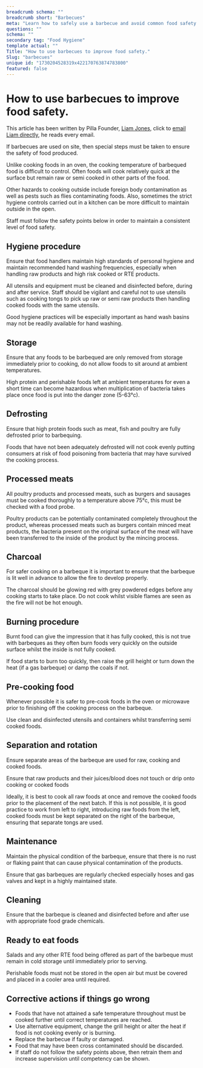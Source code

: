 ```yaml
---
breadcrumb schema: ""
breadcrumb short: "Barbecues"
meta: "Learn how to safely use a barbecue and avoid common food safety risks like undercooking or cross-contamination. Get tips on proper hygiene, food storage, cooking times and more."
questions: ""
schema: ""
secondary tag: "Food Hygiene"
template actual: ""
Title: "How to use barbecues to improve food safety."
Slug: "barbecues"
unique id: "1730204528319x422170763874783800"
featured: false
---
```


# How to use barbecues to improve food safety.&nbsp;

 This article has been written by Pilla Founder,&nbsp;[Liam Jones](https://yourpilla.com/profile/liam-jones), click to&nbsp;[email Liam directly](mailto:liam@yourpilla.com), he reads every email.

 If barbecues are used on site, then special steps must be taken to ensure the safety of food produced.

 Unlike cooking foods in an oven, the cooking temperature of barbequed food is difficult to control. Often foods will cook relatively quick at the surface but remain raw or semi cooked in other parts of the food.

 Other hazards to cooking outside include foreign body contamination as well as pests such as flies contaminating foods. Also, sometimes the strict hygiene controls carried out in a kitchen can be more difficult to maintain outside in the open.

 Staff must follow the safety points below in order to maintain a consistent level of food safety.

 ## Hygiene procedure

 Ensure that food handlers maintain high standards of personal hygiene and maintain recommended hand washing frequencies, especially when handling raw products and high risk cooked or RTE products.

 All utensils and equipment must be cleaned and disinfected before, during and after service. Staff should be vigilant and careful not to use utensils such as cooking tongs to pick up raw or semi raw products then handling cooked foods with the same utensils.

 Good hygiene practices will be especially important as hand wash basins may not be readily available for hand washing.

 ## Storage

 Ensure that any foods to be barbequed are only removed from storage immediately prior to cooking, do not allow foods to sit around at ambient temperatures.

 High protein and perishable foods left at ambient temperatures for even a short time can become hazardous when multiplication of bacteria takes place once food is put into the danger zone (5-63°c).

 ## Defrosting

 Ensure that high protein foods such as meat, fish and poultry are fully defrosted prior to barbequing.

 Foods that have not been adequately defrosted will not cook evenly putting consumers at risk of food poisoning from bacteria that may have survived the cooking process.

 ## Processed meats

 All poultry products and processed meats, such as burgers and sausages must be cooked thoroughly to a temperature above 75°c, this must be checked with a food probe.

 Poultry products can be potentially contaminated completely throughout the product, whereas processed meats such as burgers contain minced meat products, the bacteria present on the original surface of the meat will have been transferred to the inside of the product by the mincing process.

 ## Charcoal

 For safer cooking on a barbeque it is important to ensure that the barbeque is lit well in advance to allow the fire to develop properly.

 The charcoal should be glowing red with grey powdered edges before any cooking starts to take place. Do not cook whilst visible flames are seen as the fire will not be hot enough.

 ## Burning procedure

 Burnt food can give the impression that it has fully cooked, this is not true with barbeques as they often burn foods very quickly on the outside surface whilst the inside is not fully cooked.

 If food starts to burn too quickly, then raise the grill height or turn down the heat (if a gas barbeque) or damp the coals if not.

 ## Pre-cooking food

 Whenever possible it is safer to pre-cook foods in the oven or microwave prior to finishing off the cooking process on the barbeque.

 Use clean and disinfected utensils and containers whilst transferring semi cooked foods.

 ## Separation and rotation

 Ensure separate areas of the barbeque are used for raw, cooking and cooked foods.

 Ensure that raw products and their juices/blood does not touch or drip onto cooking or cooked foods

 Ideally, it is best to cook all raw foods at once and remove the cooked foods prior to the placement of the next batch. If this is not possible, it is good practice to work from left to right, introducing raw foods from the left, cooked foods must be kept separated on the right of the barbeque, ensuring that separate tongs are used.

 ## Maintenance

 Maintain the physical condition of the barbeque, ensure that there is no rust or flaking paint that can cause physical contamination of the products.

 Ensure that gas barbeques are regularly checked especially hoses and gas valves and kept in a highly maintained state.

 ## Cleaning

 Ensure that the barbeque is cleaned and disinfected before and after use with appropriate food grade chemicals.

 ## Ready to eat foods

 Salads and any other RTE food being offered as part of the barbeque must remain in cold storage until immediately prior to serving.

 Perishable foods must not be stored in the open air but must be covered and placed in a cooler area until required.

 ## Corrective actions if things go wrong

 - Foods that have not attained a safe temperature throughout must be cooked further until correct temperatures are reached.
- Use alternative equipment, change the grill height or alter the heat if food is not cooking evenly or is burning.
- Replace the barbecue if faulty or damaged.
- Food that may have been cross contaminated should be discarded.
- If staff do not follow the safety points above, then retrain them and increase supervision until competency can be shown.